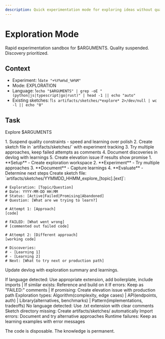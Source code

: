 ```yaml
---
description: Quick experimentation mode for exploring ideas without quality constraints
---
```


# Exploration Mode

Rapid experimentation sandbox for $ARGUMENTS. Quality suspended. Discovery prioritized.

## Context
- Experiment: !`date "+%Y%m%d_%H%M"`
- Mode: EXPLORATION
- Language: !`echo "$ARGUMENTS" | grep -oE "(python|js|typescript|go|rust)" | head -1 || echo "auto"`
- Existing sketches: !`ls artifacts/sketches/*explore* 2>/dev/null | wc -l || echo "0"`

## Task

<task>Explore $ARGUMENTS</task>

<requirements>
1. Suspend quality constraints - speed and learning over polish
2. Create sketch file in `artifacts/sketches/` with experiment tracking
3. Try multiple approaches, keep failed attempts as comments
4. Document discoveries in devlog with learnings
5. Create elevation issue if results show promise
</requirements>

<phases>
1. **Setup** - Create exploration workspace
2. **Experiment** - Try multiple approaches
3. **Document** - Capture learnings
4. **Evaluate** - Determine next steps
</phases>

<output>
Create sketch file: `artifacts/sketches/YYMMDD_HHMM_explore_[topic].[ext]`:

```[language]
# Exploration: [Topic/Question]
# Date: YYYY-MM-DD HH:MM
# Status: [Active|Failed|Promising|Abandoned]
# Question: [What are we trying to learn?]

# Attempt 1: [Approach]
[code]

# FAILED: [What went wrong]
# [commented out failed code]

# Attempt 2: [Different approach]
[working code]

# Discoveries:
# - [Learning 1]
# - [Learning 2]
# Next: [What to try next or production path]
```

Update devlog with exploration summary and learnings.
</output>

<conditional>
If language detected: Use appropriate extension, add boilerplate, include imports | If similar exists: Reference and build on it
If errors: Keep as "FAILED:" comments | If promising: Create elevation issue with production path
Exploration types: Algorithm(complexity, edge cases) | API(endpoints, auth) | Library(alternatives, benchmarks) | Pattern(implementations, tradeoffs)
</conditional>

<error-handling>
No language detected: Use .txt extension with clear comments
Sketch directory missing: Create artifacts/sketches/ automatically  
Import errors: Document and try alternative approaches
Runtime failures: Keep as learning examples with error messages
</error-handling>

The code is disposable. The knowledge is permanent.